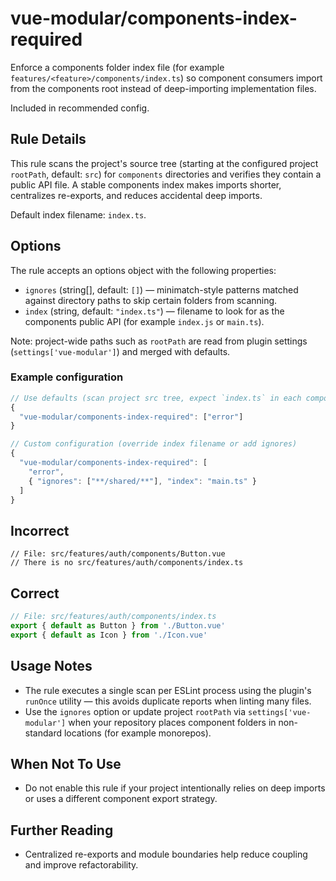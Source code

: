 # vue-modular/components-index-required

Enforce a components folder index file (for example `features/<feature>/components/index.ts`) so component consumers import from the components root instead of deep-importing implementation files.

Included in recommended config.

## Rule Details

This rule scans the project's source tree (starting at the configured project `rootPath`, default: `src`) for `components` directories and verifies they contain a public API file. A stable components index makes imports shorter, centralizes re-exports, and reduces accidental deep imports.

Default index filename: `index.ts`.

## Options

The rule accepts an options object with the following properties:

- `ignores` (string[], default: `[]`) — minimatch-style patterns matched against directory paths to skip certain folders from scanning.
- `index` (string, default: `"index.ts"`) — filename to look for as the components public API (for example `index.js` or `main.ts`).

Note: project-wide paths such as `rootPath` are read from plugin settings (`settings['vue-modular']`) and merged with defaults.

### Example configuration

```js
// Use defaults (scan project src tree, expect `index.ts` in each components folder)
{
  "vue-modular/components-index-required": ["error"]
}

// Custom configuration (override index filename or add ignores)
{
  "vue-modular/components-index-required": [
    "error",
    { "ignores": ["**/shared/**"], "index": "main.ts" }
  ]
}
```

## Incorrect

```text
// File: src/features/auth/components/Button.vue
// There is no src/features/auth/components/index.ts
```

## Correct

```ts
// File: src/features/auth/components/index.ts
export { default as Button } from './Button.vue'
export { default as Icon } from './Icon.vue'
```

## Usage Notes

- The rule executes a single scan per ESLint process using the plugin's `runOnce` utility — this avoids duplicate reports when linting many files.
- Use the `ignores` option or update project `rootPath` via `settings['vue-modular']` when your repository places component folders in non-standard locations (for example monorepos).

## When Not To Use

- Do not enable this rule if your project intentionally relies on deep imports or uses a different component export strategy.

## Further Reading

- Centralized re-exports and module boundaries help reduce coupling and improve refactorability.
